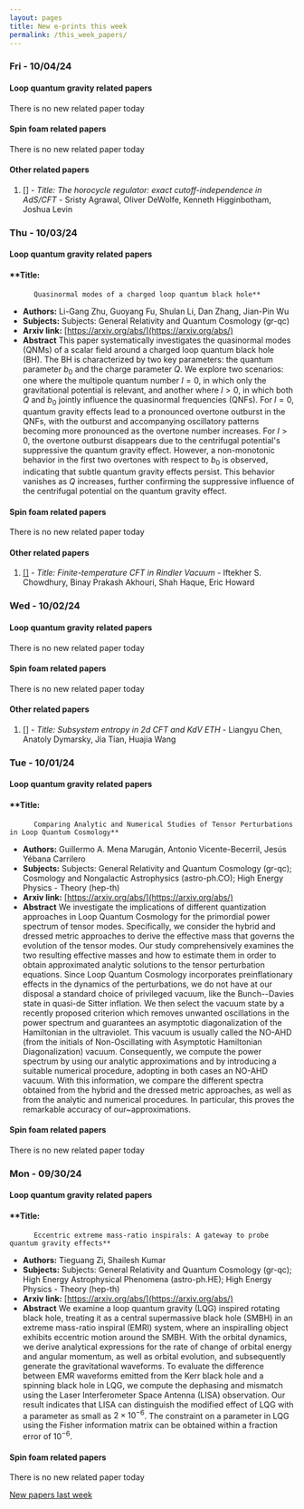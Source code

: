 ```yaml
---
layout: pages
title: New e-prints this week
permalink: /this_week_papers/
---
```




### Fri - 10/04/24

#### Loop quantum gravity related papers

There is no new related paper today 

#### Spin foam related papers

There is no new related paper today 



#### Other related papers

1. [[]](https://arxiv.org/abs/) - *Title:
          The horocycle regulator: exact cutoff-independence in AdS/CFT* - Sristy Agrawal, Oliver DeWolfe, Kenneth Higginbotham, Joshua Levin



### Thu - 10/03/24

#### Loop quantum gravity related papers

#### **Title:
          Quasinormal modes of a charged loop quantum black hole**
 - **Authors:** Li-Gang Zhu, Guoyang Fu, Shulan Li, Dan Zhang, Jian-Pin Wu
 - **Subjects:** Subjects:
General Relativity and Quantum Cosmology (gr-qc)
 - **Arxiv link:** [https://arxiv.org/abs/](https://arxiv.org/abs/)
 - **Abstract**
 This paper systematically investigates the quasinormal modes (QNMs) of a scalar field around a charged loop quantum black hole (BH). The BH is characterized by two key parameters: the quantum parameter $b_0$ and the charge parameter $Q$. We explore two scenarios: one where the multipole quantum number $l=0$, in which only the gravitational potential is relevant, and another where $l > 0$, in which both $Q$ and $b_0$ jointly influence the quasinormal frequencies (QNFs). For $l=0$, quantum gravity effects lead to a pronounced overtone outburst in the QNFs, with the outburst and accompanying oscillatory patterns becoming more pronounced as the overtone number increases. For $l > 0$, the overtone outburst disappears due to the centrifugal potential's suppressive the quantum gravity effect. However, a non-monotonic behavior in the first two overtones with respect to $b_0$ is observed, indicating that subtle quantum gravity effects persist. This behavior vanishes as $Q$ increases, further confirming the suppressive influence of the centrifugal potential on the quantum gravity effect. 

#### Spin foam related papers

There is no new related paper today 



#### Other related papers

1. [[]](https://arxiv.org/abs/) - *Title:
          Finite-temperature CFT in Rindler Vacuum* - Iftekher S. Chowdhury, Binay Prakash Akhouri, Shah Haque, Eric Howard



### Wed - 10/02/24

#### Loop quantum gravity related papers

There is no new related paper today 

#### Spin foam related papers

There is no new related paper today 



#### Other related papers

1. [[]](https://arxiv.org/abs/) - *Title:
          Subsystem entropy in 2d CFT and KdV ETH* - Liangyu Chen, Anatoly Dymarsky, Jia Tian, Huajia Wang



### Tue - 10/01/24

#### Loop quantum gravity related papers

#### **Title:
          Comparing Analytic and Numerical Studies of Tensor Perturbations in Loop Quantum Cosmology**
 - **Authors:** Guillermo A. Mena Marugán, Antonio Vicente-Becerril, Jesús Yébana Carrilero
 - **Subjects:** Subjects:
General Relativity and Quantum Cosmology (gr-qc); Cosmology and Nongalactic Astrophysics (astro-ph.CO); High Energy Physics - Theory (hep-th)
 - **Arxiv link:** [https://arxiv.org/abs/](https://arxiv.org/abs/)
 - **Abstract**
 We investigate the implications of different quantization approaches in Loop Quantum Cosmology for the primordial power spectrum of tensor modes. Specifically, we consider the hybrid and dressed metric approaches to derive the effective mass that governs the evolution of the tensor modes. Our study comprehensively examines the two resulting effective masses and how to estimate them in order to obtain approximated analytic solutions to the tensor perturbation equations. Since Loop Quantum Cosmology incorporates preinflationary effects in the dynamics of the perturbations, we do not have at our disposal a standard choice of privileged vacuum, like the Bunch--Davies state in quasi-de Sitter inflation. We then select the vacuum state by a recently proposed criterion which removes unwanted oscillations in the power spectrum and guarantees an asymptotic diagonalization of the Hamiltonian in the ultraviolet. This vacuum is usually called the NO-AHD (from the initials of Non-Oscillating with Asymptotic Hamiltonian Diagonalization) vacuum. Consequently, we compute the power spectrum by using our analytic approximations and by introducing a suitable numerical procedure, adopting in both cases an NO-AHD vacuum. With this information, we compare the different spectra obtained from the hybrid and the dressed metric approaches, as well as from the analytic and numerical procedures. In particular, this proves the remarkable accuracy of our~approximations. 

#### Spin foam related papers

There is no new related paper today 

### Mon - 09/30/24

#### Loop quantum gravity related papers

#### **Title:
          Eccentric extreme mass-ratio inspirals: A gateway to probe quantum gravity effects**
 - **Authors:** Tieguang Zi, Shailesh Kumar
 - **Subjects:** Subjects:
General Relativity and Quantum Cosmology (gr-qc); High Energy Astrophysical Phenomena (astro-ph.HE); High Energy Physics - Theory (hep-th)
 - **Arxiv link:** [https://arxiv.org/abs/](https://arxiv.org/abs/)
 - **Abstract**
 We examine a loop quantum gravity (LQG) inspired rotating black hole, treating it as a central supermassive black hole (SMBH) in an extreme mass-ratio inspiral (EMRI) system, where an inspiralling object exhibits eccentric motion around the SMBH. With the orbital dynamics, we derive analytical expressions for the rate of change of orbital energy and angular momentum, as well as orbital evolution, and subsequently generate the gravitational waveforms. To evaluate the difference between EMR waveforms emitted from the Kerr black hole and a spinning black hole in LQG, we compute the dephasing and mismatch using the Laser Interferometer Space Antenna (LISA) observation. Our result indicates that LISA can distinguish the modified effect of LQG with a parameter as small as $2\times10^{-6}$. The constraint on a parameter in LQG using the Fisher information matrix can be obtained within a fraction error of $10^{-6}$. 

#### Spin foam related papers

There is no new related paper today 




[New papers last week]({{site.url}}/archived/weekly/pre-prints/2024/09/30/archived_weekly_papers.html)